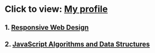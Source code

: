 # Click to view: <a href="https://www.freecodecamp.org/wetresfall">My profile</a>

## 1. <a href="">Responsive Web Design</a>
## 2. <a href="">JavaScript Algorithms and Data Structures</a>

